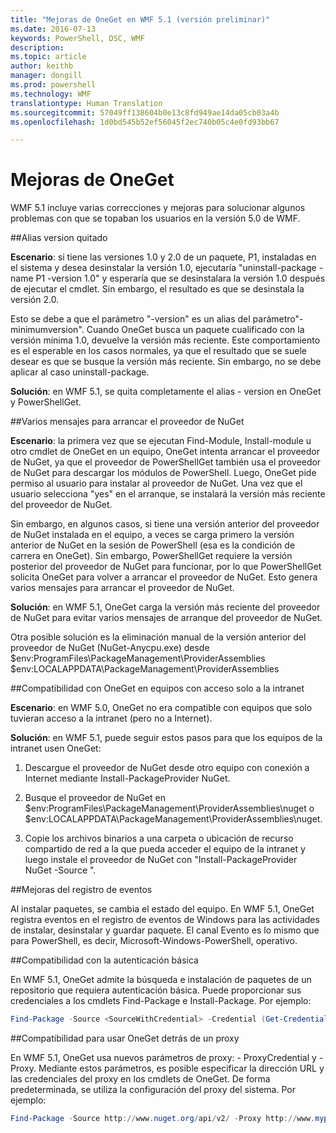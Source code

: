 ```yaml
---
title: "Mejoras de OneGet en WMF 5.1 (versión preliminar)"
ms.date: 2016-07-13
keywords: PowerShell, DSC, WMF
description: 
ms.topic: article
author: keithb
manager: dongill
ms.prod: powershell
ms.technology: WMF
translationtype: Human Translation
ms.sourcegitcommit: 57049ff138604b0e13c8fd949ae14da05cb03a4b
ms.openlocfilehash: 1d0bd545b52ef56045f2ec740b05c4e0fd93bb67

---
```


# Mejoras de OneGet
WMF 5.1 incluye varias correcciones y mejoras para solucionar algunos problemas con que se topaban los usuarios en la versión 5.0 de WMF. 

##Alias version quitado

**Escenario**: si tiene las versiones 1.0 y 2.0 de un paquete, P1, instaladas en el sistema y desea desinstalar la versión 1.0, ejecutaría "uninstall-package -name P1 -version 1.0" y esperaría que se desinstalara la versión 1.0 después de ejecutar el cmdlet. Sin embargo, el resultado es que se desinstala la versión 2.0. 
    
Esto se debe a que el parámetro "-version" es un alias del parámetro"-minimumversion". Cuando OneGet busca un paquete cualificado con la versión mínima 1.0, devuelve la versión más reciente. Este comportamiento es el esperable en los casos normales, ya que el resultado que se suele desear es que se busque la versión más reciente. Sin embargo, no se debe aplicar al caso uninstall-package.
    
**Solución**: en WMF 5.1, se quita completamente el alias - version en OneGet y PowerShellGet. 

##Varios mensajes para arrancar el proveedor de NuGet

**Escenario**: la primera vez que se ejecutan Find-Module, Install-module u otro cmdlet de OneGet en un equipo, OneGet intenta arrancar el proveedor de NuGet, ya que el proveedor de PowerShellGet también usa el proveedor de NuGet para descargar los módulos de PowerShell. Luego, OneGet pide permiso al usuario para instalar al proveedor de NuGet. Una vez que el usuario selecciona "yes" en el arranque, se instalará la versión más reciente del proveedor de NuGet. 
    
Sin embargo, en algunos casos, si tiene una versión anterior del proveedor de NuGet instalada en el equipo, a veces se carga primero la versión anterior de NuGet en la sesión de PowerShell (esa es la condición de carrera en OneGet). Sin embargo, PowerShellGet requiere la versión posterior del proveedor de NuGet para funcionar, por lo que PowerShellGet solicita OneGet para volver a arrancar el proveedor de NuGet. Esto genera varios mensajes para arrancar el proveedor de NuGet.

**Solución**: en WMF 5.1, OneGet carga la versión más reciente del proveedor de NuGet para evitar varios mensajes de arranque del proveedor de NuGet.

Otra posible solución es la eliminación manual de la versión anterior del proveedor de NuGet (NuGet-Anycpu.exe) desde $env:ProgramFiles\PackageManagement\ProviderAssemblies $env:LOCALAPPDATA\PackageManagement\ProviderAssemblies


##Compatibilidad con OneGet en equipos con acceso solo a la intranet

**Escenario**: en WMF 5.0, OneGet no era compatible con equipos que solo tuvieran acceso a la intranet (pero no a Internet).

**Solución**: en WMF 5.1, puede seguir estos pasos para que los equipos de la intranet usen OneGet:

1. Descargue el proveedor de NuGet desde otro equipo con conexión a Internet mediante Install-PackageProvider NuGet.

2. Busque el proveedor de NuGet en $env:ProgramFiles\PackageManagement\ProviderAssemblies\nuget o $env:LOCALAPPDATA\PackageManagement\ProviderAssemblies\nuget. 

3. Copie los archivos binarios a una carpeta o ubicación de recurso compartido de red a la que pueda acceder el equipo de la intranet y luego instale el proveedor de NuGet con "Install-PackageProvider NuGet -Source <Path to folder>".


##Mejoras del registro de eventos

Al instalar paquetes, se cambia el estado del equipo. En WMF 5.1, OneGet registra eventos en el registro de eventos de Windows para las actividades de instalar, desinstalar y guardar paquete. El canal Evento es lo mismo que para PowerShell, es decir, Microsoft-Windows-PowerShell, operativo.

##Compatibilidad con la autenticación básica

En WMF 5.1, OneGet admite la búsqueda e instalación de paquetes de un repositorio que requiera autenticación básica. Puede proporcionar sus credenciales a los cmdlets Find-Package e Install-Package. Por ejemplo:

``` PowerShell
Find-Package -Source <SourceWithCredential> -Credential (Get-Credential)
```
##Compatibilidad para usar OneGet detrás de un proxy

En WMF 5.1, OneGet usa nuevos parámetros de proxy: - ProxyCredential y - Proxy. Mediante estos parámetros, es posible especificar la dirección URL y las credenciales del proxy en los cmdlets de OneGet. De forma predeterminada, se utiliza la configuración del proxy del sistema. Por ejemplo:

``` PowerShell
Find-Package -Source http://www.nuget.org/api/v2/ -Proxy http://www.myproxyserver.com -ProxyCredential (Get-Credential)
```



<!--HONumber=Aug16_HO3-->


